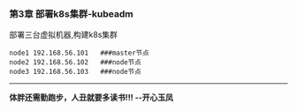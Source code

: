 ### 第3章 部署k8s集群-kubeadm

部署三台虚拟机器,构建k8s集群

    node1 192.168.56.101   ###master节点
    node2 192.168.56.102   ###node节点
    node3 192.168.56.103   ###node节点
    
--------------------------------------------

**体胖还需勤跑步，人丑就要多读书!!! --开心玉凤**